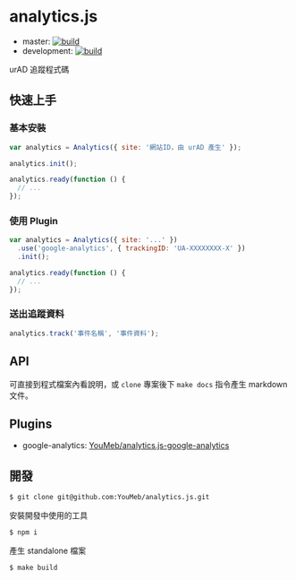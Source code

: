 analytics.js
============

* master: [![build](https://img.shields.io/travis/YouMeb/analytics.js/master.svg)](https://travis-ci.org/YouMeb/analytics.js)
* development: [![build](https://img.shields.io/travis/YouMeb/analytics.js/development.svg)](https://travis-ci.org/YouMeb/analytics.js)

urAD 追蹤程式碼

## 快速上手

### 基本安裝

```javascript
var analytics = Analytics({ site: '網站ID，由 urAD 產生' });

analytics.init();

analytics.ready(function () {
  // ...
});
```

### 使用 Plugin

```javascript
var analytics = Analytics({ site: '...' })
  .use('google-analytics', { trackingID: 'UA-XXXXXXXX-X' })
  .init();

analytics.ready(function () {
  // ...  
});
```

### 送出追蹤資料

```javascript
analytics.track('事件名稱', '事件資料');
```

## API

可直接到程式檔案內看說明，或 `clone` 專案後下 `make docs` 指令產生 markdown 文件。

## Plugins

* google-analytics: [YouMeb/analytics.js-google-analytics](https://github.com/YouMeb/analytics.js-google-analytics)

## 開發

```bash
$ git clone git@github.com:YouMeb/analytics.js.git
```

安裝開發中使用的工具

```bash
$ npm i
```

產生 standalone 檔案

```bash
$ make build
```
